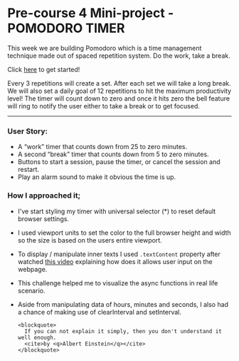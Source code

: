 # Pre-course 4 Mini-project - POMODORO TIMER

This week we are building Pomodoro which is a time management technique made out of spaced repetition system. Do the work, take a break.

Click [here](https://sevdas.github.io/pomodoro-timer/) to get started!

Every 3 repetitions will create a set. After each set we will take a long break.
We will also set a daily goal of 12 repetitions to hit the maximum productivity level!
The timer will count down to zero and once it hits zero the bell feature will ring to notify the user either to take a break or to get focused.

---

### User Story:

- A “work” timer that counts down from 25 to zero minutes.
- A second “break” timer that counts down from 5 to zero minutes.
- Buttons to start a session, pause the timer, or cancel the session and restart.
- Play an alarm sound to make it obvious the time is up.

### How I approached it;

- I've start styling my timer with universal selector (\*) to reset default browser settings.
- I used viewport units to set the color to the full browser height and width so the size is based on the users entire viewport.
- To display / manipulate inner texts I used `.textContent` property after watched [this video](https://www.youtube.com/watch?v=1UsllDMhvN4) explaining how does it allows user input on the webpage.
- This challenge helped me to visualize the async functions in real life scenario.
- Aside from manipulating data of hours, minutes and seconds, I also had a chance of making use of clearInterval and setInterval.

      <blockquote>
        If you can not explain it simply, then you don't understand it well enough.
        <cite>by <q>Albert Einstein</q></cite>
      </blockquote>
